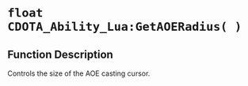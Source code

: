 # `float CDOTA_Ability_Lua:GetAOERadius( )`
## Function Description
Controls the size of the AOE casting cursor.
